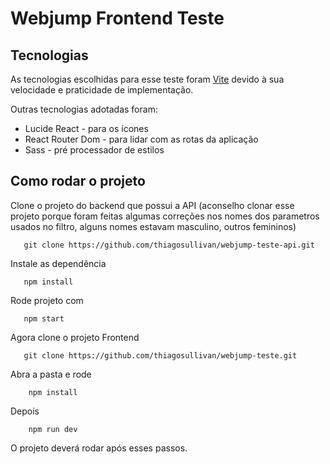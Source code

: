 # Webjump Frontend Teste


## Tecnologias

As tecnologias escolhidas para esse teste foram [Vite](https://vitejs.dev/) devido à sua velocidade e praticidade de implementação.

Outras tecnologias adotadas foram:
* Lucide React - para os ícones
* React Router Dom - para lidar com as rotas da aplicação
* Sass - pré processador de estilos


## Como rodar o projeto
 Clone o projeto do backend que possui a API
(aconselho clonar esse projeto porque foram feitas algumas correções nos nomes dos parametros usados no filtro, alguns nomes estavam masculino, outros femininos)
 ```
    git clone https://github.com/thiagosullivan/webjump-teste-api.git
 ```
 Instale as dependência
 ```
    npm install
 ```
 Rode projeto com
 ```
    npm start
 ```
 
 Agora clone o projeto Frontend
 ```
    git clone https://github.com/thiagosullivan/webjump-teste.git
```

Abra a pasta e rode 
```
    npm install
```

Depois
```
    npm run dev
```

O projeto deverá rodar após esses passos.
